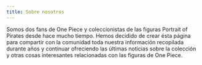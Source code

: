 ```yaml
---
title: Sobre nosotros
---
```


Somos dos fans de One Piece y coleccionistas de las figuras Portrait of Pirates desde hace mucho tiempo. Hemos decidido de crear ésta página para compartir con la comunidad toda nuestra información recopilada durante años y continuar ofreciendo las últimas noticias sobre la colección y otras cosas interesantes relacionadas con las figuras de One Piece.